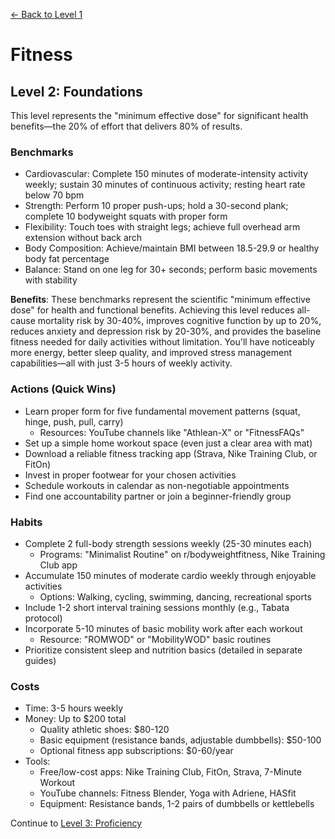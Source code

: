 [← Back to Level 1](level-1)
# Fitness
## Level 2: Foundations

This level represents the "minimum effective dose" for significant health benefits—the 20% of effort that delivers 80% of results.

### Benchmarks
- Cardiovascular: Complete 150 minutes of moderate-intensity activity weekly; sustain 30 minutes of continuous activity; resting heart rate below 70 bpm
- Strength: Perform 10 proper push-ups; hold a 30-second plank; complete 10 bodyweight squats with proper form
- Flexibility: Touch toes with straight legs; achieve full overhead arm extension without back arch
- Body Composition: Achieve/maintain BMI between 18.5-29.9 or healthy body fat percentage
- Balance: Stand on one leg for 30+ seconds; perform basic movements with stability

**Benefits**: These benchmarks represent the scientific "minimum effective dose" for health and functional benefits. Achieving this level reduces all-cause mortality risk by 30-40%, improves cognitive function by up to 20%, reduces anxiety and depression risk by 20-30%, and provides the baseline fitness needed for daily activities without limitation. You'll have noticeably more energy, better sleep quality, and improved stress management capabilities—all with just 3-5 hours of weekly activity.

### Actions (Quick Wins)
- Learn proper form for five fundamental movement patterns (squat, hinge, push, pull, carry)
  - Resources: YouTube channels like "Athlean-X" or "FitnessFAQs"
- Set up a simple home workout space (even just a clear area with mat)
- Download a reliable fitness tracking app (Strava, Nike Training Club, or FitOn)
- Invest in proper footwear for your chosen activities
- Schedule workouts in calendar as non-negotiable appointments
- Find one accountability partner or join a beginner-friendly group

### Habits
- Complete 2 full-body strength sessions weekly (25-30 minutes each)
  - Programs: "Minimalist Routine" on r/bodyweightfitness, Nike Training Club app
- Accumulate 150 minutes of moderate cardio weekly through enjoyable activities
  - Options: Walking, cycling, swimming, dancing, recreational sports
- Include 1-2 short interval training sessions monthly (e.g., Tabata protocol)
- Incorporate 5-10 minutes of basic mobility work after each workout
  - Resource: "ROMWOD" or "MobilityWOD" basic routines
- Prioritize consistent sleep and nutrition basics (detailed in separate guides)

### Costs
- Time: 3-5 hours weekly
- Money: Up to $200 total
  - Quality athletic shoes: $80-120
  - Basic equipment (resistance bands, adjustable dumbbells): $50-100
  - Optional fitness app subscriptions: $0-60/year
- Tools:
  - Free/low-cost apps: Nike Training Club, FitOn, Strava, 7-Minute Workout
  - YouTube channels: Fitness Blender, Yoga with Adriene, HASfit
  - Equipment: Resistance bands, 1-2 pairs of dumbbells or kettlebells

Continue to [Level 3: Proficiency](level-3)
